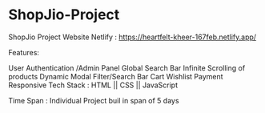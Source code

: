 # ShopJio-Project
ShopJio Project Website
Netlify  : https://heartfelt-kheer-167feb.netlify.app/


Features: 

User Authentication /Admin Panel
Global Search Bar
Infinite Scrolling of products
Dynamic Modal Filter/Search Bar 
Cart
Wishlist
Payment 
Responsive
Tech Stack : HTML || CSS || JavaScript

Time Span : Individual Project buil in span of 5 days
